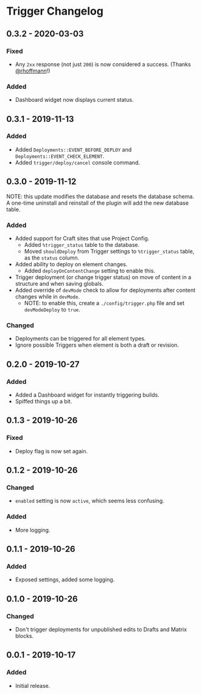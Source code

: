 # Trigger Changelog

## 0.3.2 - 2020-03-03
### Fixed
- Any `2xx` response (not just `200`) is now considered a success. (Thanks [@rhoffmann](https://github.com/workingconcept/trigger-craft-plugin/pull/3)!)

### Added
- Dashboard widget now displays current status.

## 0.3.1 - 2019-11-13
### Added
- Added `Deployments::EVENT_BEFORE_DEPLOY` and `Deployments::EVENT_CHECK_ELEMENT`.
- Added `trigger/deploy/cancel` console command.

## 0.3.0 - 2019-11-12
NOTE: this update modifies the database and resets the database schema. A one-time uninstall and reinstall of the plugin will add the new database table. 

### Added
- Added support for Craft sites that use Project Config.
  - Added `%trigger_status` table to the database.
  - Moved `shouldDeploy` from Trigger settings to `%trigger_status` table, as the `status` column.
- Added ability to deploy on element changes.
  - Added `deployOnContentChange` setting to enable this.
- Trigger deployment (or change trigger status) on move of content in a structure and when saving globals.
- Added override of `devMode` check to allow for deployments after content changes while in `devMode`.
  - NOTE: to enable this, create a `./config/trigger.php` file and set `devModeDeploy` to `true`.

### Changed
- Deployments can be triggered for all element types.
- Ignore possible Triggers when element is both a draft or revision.

## 0.2.0 - 2019-10-27
### Added
- Added a Dashboard widget for instantly triggering builds.
- Spiffed things up a bit.

## 0.1.3 - 2019-10-26
### Fixed
- Deploy flag is now set again.

## 0.1.2 - 2019-10-26
### Changed
- `enabled` setting is now `active`, which seems less confusing.
### Added
- More logging.

## 0.1.1 - 2019-10-26
### Added
- Exposed settings, added some logging.

## 0.1.0 - 2019-10-26
### Changed
- Don't trigger deployments for unpublished edits to Drafts and Matrix blocks.

## 0.0.1 - 2019-10-17
### Added
- Initial release.
